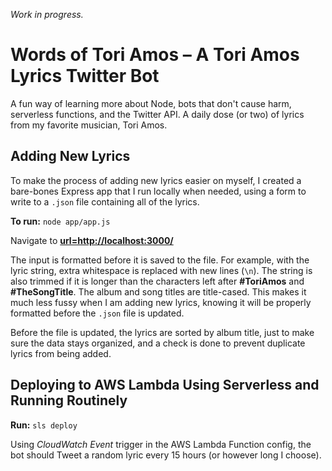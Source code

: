 _Work in progress._

# Words of Tori Amos – A Tori Amos Lyrics Twitter Bot

A fun way of learning more about Node, bots that don't cause harm, serverless functions, and the Twitter API. A daily dose (or two) of lyrics from my favorite musician, Tori Amos.

## Adding New Lyrics

To make the process of adding new lyrics easier on myself, I created a bare-bones Express app that I run locally when needed, using a form to write to a `.json` file containing all of the lyrics.

**To run:**
`node app/app.js`

Navigate to **[url=http://localhost:3000/](http://localhost:3000/)**

The input is formatted before it is saved to the file. For example, with the lyric string, extra whitespace is replaced with new lines (`\n`). The string is also trimmed if it is longer than the characters left after **#ToriAmos** and **#TheSongTitle**. The album and song titles are title-cased. This makes it much less fussy when I am adding new lyrics, knowing it will be properly formatted before the `.json` file is updated.

Before the file is updated, the lyrics are sorted by album title, just to make sure the data stays organized, and a check is done to prevent duplicate lyrics from being added.

## Deploying to AWS Lambda Using Serverless and Running Routinely

**Run:**
`sls deploy`

Using _CloudWatch Event_ trigger in the AWS Lambda Function config, the bot should Tweet a random lyric every 15 hours (or however long I choose).
